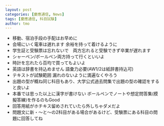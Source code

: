 ```yaml
---
layout: post
categories: [慶應通信, News]
tags: [慶應通信, 科目試験]
author: tmo
---
```

* 移動、宿泊手段の手配はお早めに
* 会場にいく電車は遅れます 余裕を持って着けるように
* 学生証と受験票は忘れないで　両方忘れると受験できず卒業が遅れます
* シャーペン/ボールペン両方持って行くといいよ
* 時計を忘れたら百均で買ってもよいよ
* 英語は辞書を持込めません 語彙力必要(AW1/2は紙辞書持込可)
* テキストが試験範囲 漏れのないように満遍なくやろう
* 出題の型が概ね同じ科目もあり、大学公式過去問集で出題の型の確認をすると良いよ
* 本番では思った以上に漢字が書けない ボールペンでノートや想定問答集(模擬答練)を作るのもGood
* 回答用紙がホチキス留めされていたら外しちゃダメだよ
* 問題文に新・〜と〜の2科目がある場合があるけど、受験票にある科目の問題に回答してね